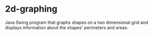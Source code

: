 # 2d-graphing
Java Swing program that graphs shapes on a two dimensional grid and displays information about the shapes' perimeters and areas.
